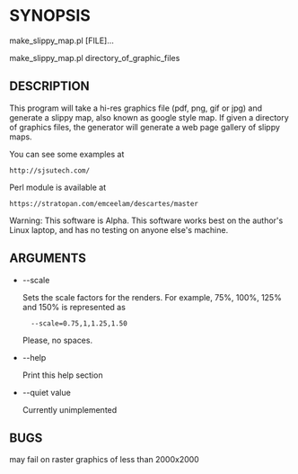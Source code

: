 # SYNOPSIS

make\_slippy\_map.pl \[FILE\]...

make\_slippy\_map.pl directory\_of\_graphic\_files

## DESCRIPTION

This program will take a hi-res graphics file (pdf, png, gif or jpg) and
generate a slippy map, also known
as google style map. If given a directory of graphics files, the generator will
generate a web page gallery of slippy maps.

You can see some examples at

    http://sjsutech.com/

Perl module is available at

    https://stratopan.com/emceelam/descartes/master

Warning: This software is Alpha. This software works best on the
author's Linux laptop, and has no testing on anyone else's machine.

## ARGUMENTS

- --scale

    Sets the scale factors for the renders. For example, 75%, 100%, 125% and 150% is
    represented as 

        --scale=0.75,1,1.25,1.50

    Please, no spaces.

- --help

    Print this help section

- --quiet value

    Currently unimplemented

## BUGS

may fail on raster graphics of less than 2000x2000
